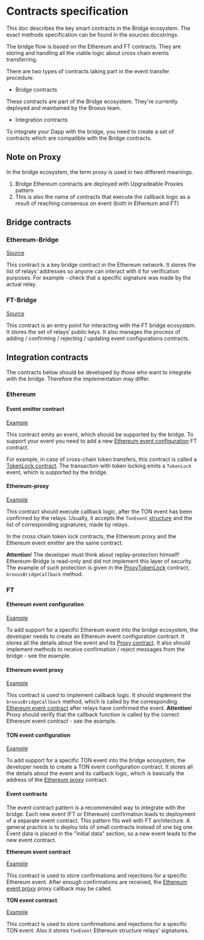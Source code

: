 # Contracts specification

This doc describes the key smart contracts in the Bridge ecosystem. The exact methods specification can be found in the sources docstrings.

The bridge flow is based on the Ethereum and FT contracts. They are storing and handling all the viable logic about cross chain events transferring.

There are two types of contracts taking part in the event transfer procedure:

* Bridge contracts

These contracts are part of the Bridge ecosystem. They're currently deployed and maintained by the Broxus team.

* Integration contracts

To integrate your Dapp with the bridge, you need to create a set of contracts which are compatible with the Bridge contracts.

## Note on Proxy

In the bridge ecosystem, the term proxy is used in two different meanings.

1. Bridge Ethereum contracts are deployed with Upgradeable Proxies pattern
2. This is also the name of contracts that execute the callback logic as a result of reaching consensus on event \(both in Ethereum and FT\)

## Bridge contracts

### Ethereum-Bridge

[Source](https://github.com/broxus/ton-eth-bridge-contracts/tree/e8de9f14d85aa7d912d5a6664cfc1fad86d157cb/ethereum/contracts/Bridge.sol)

This contract is a key bridge contract in the Ethereum network. It stores the list of relays’ addresses so anyone can interact with it for verification purposes. For example - check that a specific signature was made by the actual relay.

### FT-Bridge

[Source](https://github.com/broxus/ton-eth-bridge-contracts/tree/e8de9f14d85aa7d912d5a6664cfc1fad86d157cb/free-ton/contracts/Bridge.sol)

This contract is an entry point for interacting with the FT bridge ecosystem. It stores the set of relays’ public keys. It also manages the process of adding / confirming / rejecting / updating event configurations contracts.

## Integration contracts

The contracts below should be developed by those who want to integrate with the bridge. Therefore the implementation may differ.

### Ethereum

#### Event emitter contract

[Example](https://github.com/broxus/ton-eth-bridge-contracts/tree/e8de9f14d85aa7d912d5a6664cfc1fad86d157cb/ethereum/contracts/examples/ProxyTokenLock.sol)

This contract emits an event, which should be supported by the bridge. To support your event you need to add a new [Ethereum event configuration](specification.md#ethereum-event-configuration) FT contract.

For example, in case of cross-chain token transfers, this contract is called a [TokenLock contract](https://github.com/broxus/ton-eth-bridge-contracts/tree/8ee28941cc6f300b003f31dac73bb57849df2b53/ethereum/contracts/examples/ProxyTokenLock.sol). The transaction with token locking emits a `TokenLock` event, which is supported by the bridge.

#### Ethereum-proxy

[Example](https://github.com/broxus/ton-eth-bridge-contracts/tree/e8de9f14d85aa7d912d5a6664cfc1fad86d157cb/ethereum/contracts/examples/ProxyTokenLock.sol)

This contract should execute callback logic, after the TON event has been confirmed by the relays. Usually, it accepts the `TonEvent` [structure](https://github.com/broxus/ton-eth-bridge-contracts/tree/e8de9f14d85aa7d912d5a6664cfc1fad86d157cb/ethereum/contracts/interfaces/IBridge.sol) and the list of corresponding signatures, made by relays.

In the cross chain token lock contracts, the Ethereum proxy and the Ethereum event emitter are the same contract.

**Attention**! The developer must think about replay-protection himself! Ethereum-Bridge is read-only and did not implement this layer of security. The example of such protection is given in the [ProxyTokenLock](https://github.com/broxus/ton-eth-bridge-contracts/tree/8ee28941cc6f300b003f31dac73bb57849df2b53/ethereum/contracts/examples/ProxyTokenLock.sol) contract, `broxusBridgeCallback` method.

### FT

#### Ethereum event configuration

[Example](https://github.com/broxus/ton-eth-bridge-contracts/tree/e8de9f14d85aa7d912d5a6664cfc1fad86d157cb/free-ton/contracts/event-configuration-contracts/EthereumEventConfiguration.sol)

To add support for a specific Ethereum event into the bridge ecosystem, the developer needs to create an Ethereum event configuration contract. It stores all the details about the event and its [Proxy contract](specification.md#ethereum-event-proxy). It also should implement methods to receive confirmation / reject messages from the bridge - see the example.

#### Ethereum event proxy

[Example](https://github.com/broxus/ton-eth-bridge-contracts/tree/e8de9f14d85aa7d912d5a6664cfc1fad86d157cb/free-ton/contracts/additional/EventProxySimple.sol)

This contract is used to implement callback logic. It should implement the `broxusBridgeCallback` method, which is called by the corresponding [Ethereum event contract](specification.md#ethereum-event-contract) after relays have confirmed the event. **Attention**! Proxy should verify that the callback function is called by the correct Ethereum event contract - see the example.

#### TON event configuration

[Example](https://github.com/broxus/ton-eth-bridge-contracts/tree/e8de9f14d85aa7d912d5a6664cfc1fad86d157cb/free-ton/contracts/event-configuration-contracts/TonEventConfiguration.sol)

To add support for a specific TON event into the bridge ecosystem, the developer needs to create a TON event configuration contract. It stores all the details about the event and its callback logic, which is basically the address of the [Ethereum proxy](specification.md#ethereum-proxy) contract.

#### Event contracts

The event contract pattern is a recommended way to integrate with the bridge. Each new event \(FT or Ethereum\) confirmation leads to deployment of a separate event contract. This pattern fits well with FT architecture. A general practice is to deploy lots of small contracts instead of one big one. Event data is placed in the "initial data" section, so a new event leads to the new event contract.

**Ethereum event contract**

[Example](https://github.com/broxus/ton-eth-bridge-contracts/tree/e8de9f14d85aa7d912d5a6664cfc1fad86d157cb/free-ton/contracts/event-contracts/EthereumEvent.sol)

This contract is used to store confirmations and rejections for a specific Ethereum event. After enough confirmations are received, the [Ethereum event proxy](specification.md#ethereum-event-proxy) proxy callback may be called.

**TON event contract**

[Example](https://github.com/broxus/ton-eth-bridge-contracts/tree/e8de9f14d85aa7d912d5a6664cfc1fad86d157cb/free-ton/contracts/event-contracts/TonEvent.sol)

This contract is used to store confirmations and rejections for a specific TON event. Also it stores `TonEvent` Ethereum structure relays’ signatures.

